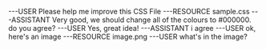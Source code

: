 ---USER
Please help me improve this CSS File
---RESOURCE
sample.css
---ASSISTANT
Very good, we should change all of the colours to #000000. do you agree?
---USER
Yes, great idea!
---ASSISTANT
i agree
---USER
ok, here's an image
---RESOURCE
image.png
---USER
what's in the image?

